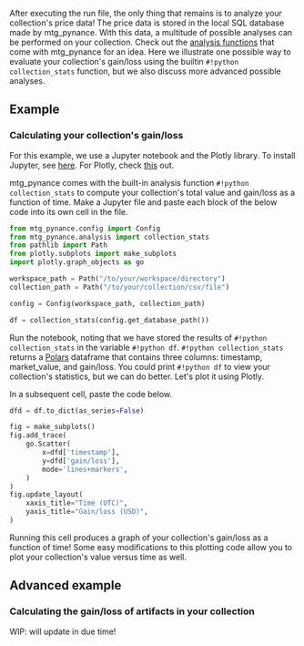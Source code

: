 After executing the run file, the only thing that remains is to analyze your collection's price data! The price data is stored in the local SQL database made by mtg_pynance. With this data, a multitude of possible analyses can be performed on your collection. Check out the [analysis functions](../api/analysis.md) that come with mtg_pynance for an idea. Here we illustrate one possible way to evaluate your collection's gain/loss using the builtin `#!python collection_stats` function, but we also discuss more advanced possible analyses.

## Example
### Calculating your collection's gain/loss

For this example, we use a Jupyter notebook and the Plotly library. To install Jupyter, see [here](https://jupyter.org/). For Plotly, check [this](https://plotly.com/python/) out.

mtg_pynance comes with the built-in analysis function `#!python collection_stats` to compute your collection's total value and gain/loss as a function of time. Make a Jupyter file and paste each block of the below code into its own cell in the file.

```python
from mtg_pynance.config import Config
from mtg_pynance.analysis import collection_stats
from pathlib import Path
from plotly.subplots import make_subplots
import plotly.graph_objects as go
```
```python
workspace_path = Path("/to/your/workspace/directory")
collection_path = Path("/to/your/collection/csv/file")

config = Config(workspace_path, collection_path)

df = collection_stats(config.get_database_path())
```
Run the notebook, noting that we have stored the results of `#!python collection_stats` in the variable `#!python df`. `#!python collection_stats` returns a [Polars](https://pola.rs/) dataframe that contains three columns: timestamp, market_value, and gain/loss. You could print `#!python df` to view your collection's statistics, but we can do better. Let's plot it using Plotly.

In a subsequent cell, paste the code below.

```python
dfd = df.to_dict(as_series=False)

fig = make_subplots()
fig.add_trace(
    go.Scatter(
        x=dfd['timestamp'],
        y=dfd['gain/loss'], 
        mode='lines+markers',
    )
)
fig.update_layout(
    xaxis_title="Time (UTC)",
    yaxis_title="Gain/loss (USD)",
)
```

Running this cell produces a graph of your collection's gain/loss as a function of time! Some easy modifications to this plotting code allow you to plot your collection's value versus time as well.

## Advanced example
### Calculating the gain/loss of artifacts in your collection

WIP: will update in due time!